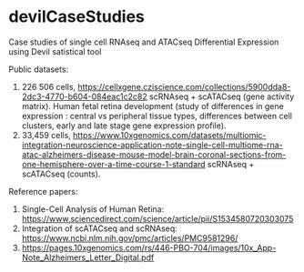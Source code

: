 # devilCaseStudies
Case studies of single cell RNAseq and ATACseq Differential Expression using Devil satistical tool 

Public datasets:

1) 226 506 cells, https://cellxgene.cziscience.com/collections/5900dda8-2dc3-4770-b604-084eac1c2c82 scRNAseq + scATACseq (gene activity matrix).
   Human fetal retina development (study of differences in gene expression : central vs peripheral tissue types, differences between cell clusters, early and late stage gene expression profile).
2) 33,459 cells, https://www.10xgenomics.com/datasets/multiomic-integration-neuroscience-application-note-single-cell-multiome-rna-atac-alzheimers-disease-mouse-model-brain-coronal-sections-from-one-hemisphere-over-a-time-course-1-standard  scRNAseq + scATACseq (counts).

Reference papers: 
1) Single-Cell Analysis of Human Retina: https://www.sciencedirect.com/science/article/pii/S1534580720303075
2) Integration of scATACseq and scRNAseq: https://www.ncbi.nlm.nih.gov/pmc/articles/PMC9581296/
3) https://pages.10xgenomics.com/rs/446-PBO-704/images/10x_App-Note_Alzheimers_Letter_Digital.pdf
  
